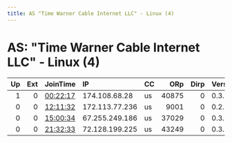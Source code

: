 ```yaml
---
title: AS "Time Warner Cable Internet LLC" - Linux (4)
---
```


# AS: "Time Warner Cable Internet LLC" - Linux (4)

|   Up |   Ext | JoinTime                                                                                            | IP             | CC   |   ORp |   Dirp | Version   | Contact   | Nickname        |   eFamMembers |
|-----:|------:|:----------------------------------------------------------------------------------------------------|:---------------|:-----|------:|-------:|:----------|:----------|:----------------|--------------:|
|    1 |     0 | [00:22:17](https://metrics.torproject.org/rs.html#details/DE5F0B2E79901E7F96CB475AB0DBC8EEE2EA4A89) | 174.108.68.28  | us   | 40875 |      0 | 0.3.4.10  | None      | snap269         |             1 |
|    0 |     0 | [12:11:32](https://metrics.torproject.org/rs.html#details/EB425359B6E6F389870605057439D27C185361C3) | 172.113.77.236 | us   |  9001 |      0 | 0.2.7.6   | None      | CapriceRelayUSA |             1 |
|    0 |     0 | [15:00:34](https://metrics.torproject.org/rs.html#details/9F09673E89CED1FF09D9B9F0F8BFF8B35530AC5D) | 67.255.249.186 | us   | 37029 |      0 | 0.3.4.10  | None      | snap269         |             1 |
|    0 |     0 | [21:32:33](https://metrics.torproject.org/rs.html#details/43D6A700F4B3C4B103573894FB5D6C57A2656A0E) | 72.128.199.225 | us   | 43249 |      0 | 0.3.4.10  | None      | snap269         |             1 |
